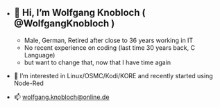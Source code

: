 - 👋 Hi, I’m Wolfgang Knobloch ( @WolfgangKnobloch ) 
  - 
  - Male, German, Retired after close to 36 years working in IT 
  - No recent experience on coding (last time 30 years back, C Language)
  - but want to change that, now that I have time again
  
- 👀 I’m interested in Linux/OSMC/Kodi/KORE and recently started using Node-Red

- 📫 wolfgang.knobloch@online.de
<!---
- 🌱 I’m currently learning ...
- 💞️ I’m looking to collaborate on ...


WolfgangKnobloch/WolfgangKnobloch is a ✨ special ✨ repository because its `README.md` (this file) appears on your GitHub profile.
You can click the Preview link to take a look at your changes.
--->
